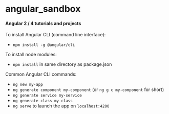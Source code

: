# angular_sandbox

#### Angular 2 / 4 tutorials and projects

To install Angular CLI (command line interface):

* `npm install -g @angular/cli`

To install node modules:

* `npm install` in same directory as package.json

Common Angular CLI commands:

* `ng new my-app`
* `ng generate component my-component` (or `ng g c my-component` for short)
* `ng generate service my-service`
* `ng generate class my-class`
* `ng serve` to launch the app on `localhost:4200`
